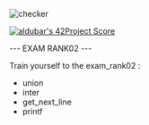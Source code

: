 ![checker](https://github.com/busshi/exam_rank02/actions/workflows/checker.yml/badge.svg)

[![aldubar's 42Project Score](https://badge42.herokuapp.com/api/project/aldubar/Exam+Rank+02)](https://github.com/JaeSeoKim/badge42)


--- EXAM RANK02 ---

Train yourself to the exam_rank02 :
- union
- inter
- get_next_line
- printf
